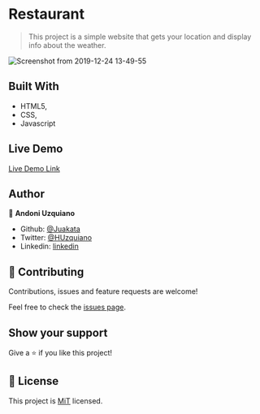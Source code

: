 # Restaurant

> This project is a simple website that gets your location and display info about the weather.

![Screenshot from 2019-12-24 13-49-55](https://user-images.githubusercontent.com/11781597/71424130-71687180-2654-11ea-80f2-635dafe3a59a.png)

## Built With

- HTML5,
- CSS,
- Javascript

## Live Demo

[Live Demo Link](https://raw.githack.com/Juakata/Weather-App-JS/development/dist/index.html)

## Author

👤 **Andoni Uzquiano**

- Github: [@Juakata](https://github.com/Juakata)
- Twitter: [@HUzquiano](https://twitter.com/HUzquiano)
- Linkedin: [linkedin](https://www.linkedin.com/in/andoni-uzquiano-31304818a/)

## 🤝 Contributing

Contributions, issues and feature requests are welcome!

Feel free to check the [issues page](https://github.com/Juakata/Restaurant/issues).

## Show your support

Give a ⭐️ if you like this project!

## 📝 License

This project is [MiT](https://opensource.org/licenses/MIT) licensed.
